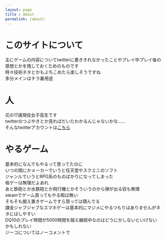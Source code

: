 ```yaml
---
layout: page
title : About
permalink: /about/
---
```

# このサイトについて

主にゲームの内容についてtwitterに書ききれなかったことやプレイ中プレイ後の感想とかを残しておくためのものです<br>
時々技術ネタとかもぶちこめたら楽しそうですね<br>
多分メインはチラ裏用途<br>

# 人

花の17歳現役女子高生です<br>
twitterのつぶやきとか見ればだいたわかるんじゃないかな……<br>
そんなtwitterアカウントは[こちら](https://twitter.com/myomoto_dq2)

# やるゲーム
基本的になんでもやるって思ってたのに<br>
いつの間にかメーカーでいうと任天堂やスクエニのソフト<br>
ジャンルでいうとRPG系のものばかりになってしまった<br>
格ゲーは無理だよあれ<br>
あと鉄砲とか水鉄砲とか飛行機とかそういうのから弾が出る奴も無理<br>
steamでゲーム買ってもやる暇は無い<br>
そもそも据え置きゲームですら買っては積んでる<br>
課金ジャブジャブなスマホゲーは基本的にマジメにやるつもりはありませんがネタにはしやすい<br>
DQ10のプレイ時間が5000時間を越え継続中なのはどうにかしないといけないかもしれない<br>
ジーコについてはノーコメントで
